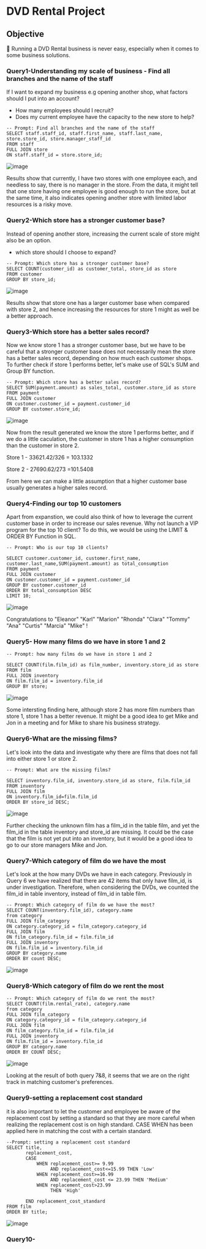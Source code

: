 # DVD Rental Project

## Objective
🤔 Running a DVD Rental business is never easy, especially when it comes to some business solutions.

### Query1-Understanding my scale of business - Find all branches and the name of the staff 

If I want to expand my business e.g opening another shop, what factors should I put into an account?
- How many employees should I recruit?
- Does my current employee have the capacity to the new store to help?

```
-- Prompt: Find all branches and the name of the staff  
SELECT staff.staff_id, staff.first_name, staff.last_name, store.store_id, store.manager_staff_id
FROM staff
FULL JOIN store
ON staff.staff_id = store.store_id;
```
![image](https://github.com/Cathytsy/DVD-SQL-Project/assets/147212218/146478fe-7d29-4e1a-96a9-1852f202f711)

Results show that currently, I have two stores with one employee each, and needless to say, there is no manager in the store.
From the data, it might tell that one store having one employee is good enough to run the store, but at the same time, it also indicates opening another store with limited labor resources is a risky move. 

### Query2-Which store has a stronger customer base?

Instead of opening another store, increasing the current scale of store might also be an option.
- which store should I choose to expand?
  
```
-- Prompt: Which store has a stronger customer base?
SELECT COUNT(customer_id) as customer_total, store_id as store
FROM customer
GROUP BY store_id;
```
![image](https://github.com/Cathytsy/DVD-SQL-Project/assets/147212218/1f6186db-ec83-4ccc-88a5-dc79766d7975)

Results show that store one has a larger customer base when compared with store 2, and hence increasing the resources for store 1 might as well be a better approach. 

### Query3-Which store has a better sales record? 

Now we know store 1 has a stronger customer base, but we have to be careful that a stronger customer base does not necessarily mean the store has a better sales record, depending on how much each customer shops. To further check if store 1 performs better, let's make use of SQL's SUM and Group BY function.

```
-- Prompt: Which store has a better sales record? 
SELECT SUM(payment.amount) as sales_total, customer.store_id as store
FROM payment 
FULL JOIN customer
ON customer.customer_id = payment.customer_id
GROUP BY customer.store_id;
```
![image](https://github.com/Cathytsy/DVD-SQL-Project/assets/147212218/5f41017d-9cbf-4a6d-8769-909328111fb3)

Now from the result generated we know the store 1 performs better, and if we do a little caculation, the customer in store 1 has a higher consumption than the customer in store 2. 

Store 1 - 33621.42/326 = 103.1332

Store 2 - 27690.62/273 =101.5408

From here we can make a little assumption that a higher customer base usually generates a higher sales record.

### Query4-Finding our top 10 customers 

Apart from expanstion, we could also think of how to leverage the current customer base in order to increase our sales revenue. Why not launch a VIP program for the top 10 client? To do this, we would be using the LIMIT & ORDER BY Function in SQL. 

```
-- Prompt: Who is our top 10 clients?

SELECT customer.customer_id, customer.first_name, customer.last_name,SUM(payment.amount) as total_consumption
FROM payment 
FULL JOIN customer
ON customer.customer_id = payment.customer_id
GROUP BY customer.customer_id
ORDER BY total_consumption DESC
LIMIT 10;

```
![image](https://github.com/Cathytsy/DVD-SQL-Project/assets/147212218/7efee866-0063-4ea3-8235-54954e398c90)

Congratulations to 
"Eleanor"
"Karl"
"Marion"
"Rhonda"
"Clara"
"Tommy"
"Ana"
"Curtis"
"Marcia"
"Mike"
!


### Query5- How many films do we have in store 1 and 2
```
-- Prompt: how many films do we have in store 1 and 2

SELECT COUNT(film.film_id) as film_number, inventory.store_id as store 
FROM film
FULL JOIN inventory 
ON film.film_id = inventory.film_id
GROUP BY store;
```
![image](https://github.com/Cathytsy/DVD-SQL-Project/assets/147212218/1ff1d25c-8931-4ca9-a247-95377085e661)


Some intersting finding here, although store 2 has more film numbers than store 1, store 1 has a better revenue. 
It might be a good idea to get Mike and Jon in a meeting and for Mike to share his business strategy.

### Query6-What are the missing films?
Let's look into the data and investigate why there are films that does not fall into either store 1 or store 2.
```
-- Prompt: What are the missing films?

SELECT inventory.film_id, inventory.store_id as store, film.film_id
FROM inventory 
FULL JOIN film 
ON inventory.film_id=film.film_id
ORDER BY store_id DESC;
```
![image](https://github.com/Cathytsy/DVD-SQL-Project/assets/147212218/d7886922-63ce-41b8-aa33-5c2755c8f5a2)

Further checking the unknown film has a film_id in the table film, and yet the film_id in the table inventory and store_id are missing. 
It could be the case that the film is not yet put into an inventory, but it would be a good idea to go to our store managers Mike and Jon. 

### Query7-Which category of film do we have the most

Let's look at the how many DVDs we have in each category. Previously in Query 6 we have realized that there are 42 items that only have film_id, is under investigation. 
Therefore, when considering the DVDs, we counted the film_id in table inventory, instead of film_id in table film.

```
-- Prompt: Which category of film do we have the most?
SELECT COUNT(inventory.film_id), category.name
from category 
FULL JOIN film_category
ON category.category_id = film_category.category_id 
FULL JOIN film
ON film_category.film_id = film.film_id
FULL JOIN inventory
ON film.film_id = inventory.film_id
GROUP BY category.name
ORDER BY count DESC;
```

![image](https://github.com/Cathytsy/DVD-SQL-Project/assets/147212218/a0e9b197-d557-439b-9bd1-f4a4437df4c0)


### Query8-Which category of film do we rent the most

```
-- Prompt: Which category of film do we rent the most?
SELECT COUNT(film.rental_rate), category.name
from category 
FULL JOIN film_category
ON category.category_id = film_category.category_id 
FULL JOIN film
ON film_category.film_id = film.film_id
FULL JOIN inventory
ON film.film_id = inventory.film_id
GROUP BY category.name
ORDER BY COUNT DESC;
```

![image](https://github.com/Cathytsy/DVD-SQL-Project/assets/147212218/acc563e7-9a0f-4ba8-bd4f-e22d05f539d0)

Looking at the result of both query 7&8, it seems that we are on the right track in matching customer's preferences.

### Query9-setting a replacement cost standard

it is also important to let the customer and employee be aware of the replacement cost by setting a standard so that they are more careful when realizing the replacement cost is on high standard.
CASE WHEN has been applied here in matching the cost with a certain standard.

```
--Prompt: setting a replacement cost standard
SELECT title,
       replacement_cost,
       CASE
	       WHEN replacement_cost>= 9.99 
		   		AND replacement_cost<=15.99 THEN 'Low'
           WHEN replacement_cost>=16.99
                AND replacement_cost <= 23.99 THEN 'Medium'
		   WHEN replacement_cost>23.99
                THEN 'High'
           
       END replacement_cost_standard  
FROM film
ORDER BY title;
```
![image](https://github.com/Cathytsy/DVD-SQL-Project/assets/147212218/44a4df91-ddba-43a0-b320-33fdb1078beb)

### Query10-

